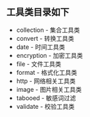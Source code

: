 ## 工具类目录如下
* collection - 集合工具类
* convert - 转换工具类
* date - 时间工具类
* encryption - 加密工具类
* file - 文件工具类
* format - 格式化工具类
* http - 网络相关工具类
* image - 图片相关工具类
* tabooed - 敏感词过滤 
* validate - 校验工具类